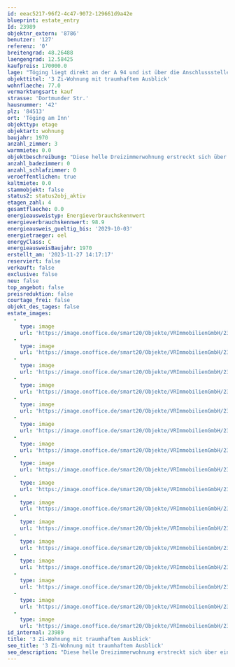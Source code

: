 ```yaml
---
id: eeac5217-96f2-4c47-9072-129661d9a42e
blueprint: estate_entry
Id: 23989
objektnr_extern: '8786'
benutzer: '127'
referenz: '0'
breitengrad: 48.26488
laengengrad: 12.58425
kaufpreis: 170000.0
lage: "Töging liegt direkt an der A 94 und ist über die Anschlussstellen Töging erreichbar. Als weitere wichtige regionale Verbindungsstraßen sind die B 299 und die Kreisstraßen AÖ 1 und AÖ 2 vorhanden.\r\n\r\nEine direkte Anschlussmöglichkeit an das Bahnstreckennetz ist über den Bahnhof Töging gegeben. \r\n\r\nÖffentliche Busverbindungen sind im Ortsnetz und zu den Kreisstädten Altötting und Mühldorf und den umliegenden Gemeinden gegeben.\r\n\r\nTöging ist eine Stadt im oberbayerischen Landkreis Altötting. Die Stadt liegt in Südostoberbayern. In etwa 7,5 Kilometer (Luftlinie) östlicher Richtung liegt die Kreisstadt Altötting und rd. 5 Kilometer (Luftlinie) westlicher Richtung liegt Mühldorf. Die Entfernung zur Landeshauptstadt München beträgt rd. 76 Kilometer (Luftlinie). \r\n\r\nDie Stadt Töging besteht aus 9 Stadtteilen. Es gibt nur die Gemarkungen Töging. Die umliegenden Nachbarstädte/-gemeinden sind Mühldorf, Erharting, Winhöring, Teising, und der Markt Tüßling.\r\n\r\nIn Töging sind produzierendes Gewerbe, Handel und Verkehr, Bauhauptgewerbe, Land-, Forstwirtschaft und sonstigen Wirtschaftsbereichen zu finden.\r\n\r\nDie Einwohnerzahl beträgt rd. 9.300 Personen."
objekttitel: '3 Zi-Wohnung mit traumhaftem Ausblick'
wohnflaeche: 77.0
vermarktungsart: kauf
strasse: 'Dortmunder Str.'
hausnummer: '42'
plz: '84513'
ort: 'Töging am Inn'
objekttyp: etage
objektart: wohnung
baujahr: 1970
anzahl_zimmer: 3
warmmiete: 0.0
objektbeschreibung: "Diese helle Dreizimmerwohnung erstreckt sich über eine großzügige Fläche von etwa 77 Quadratmetern im dritten Obergeschoss. \r\n\r\nDie durchdachte Raumaufteilung präsentiert ein geräumiges Wohnzimmer, eine Küche, ein Badezimmer mit Fenster sowie zwei Schlafzimmer. Der einladende Balkon mit dem traumhaften Ausblick rundet diese gemütliche Wohnung ab und lädt zum entspannten Verweilen ein. Ein weiterer Komfortfaktor ist die Einzelgarage, die nicht nur praktischen Stauraum bietet, sondern auch den Luxus einer eigenen Parkmöglichkeit gewährt. Ein zusätzlicher Kellerabstellraum komplettiert das Angebot durch weitere Abstellmöglichkeiten.\r\n\r\nDie Wohnung besticht durch Gemütlichkeit und Komfort in einer guten Lage, was sie sowohl für Selbstnutzer als auch für Kapitalanleger äußerst attraktiv macht.\r\n\r\nBitte haben Sie Verständnis, dass nur Anfragen mit vollständiger Adresse, Telefonnummer und E-Mail-Adresse bearbeitet werden können. Unsere Beratungsleistung ist für Sie bis zum Abschluss eines Vertrags kostenfrei.\r\n\r\nDas Objekt wird für den Käufer provisionspflichtig direkt vom Verkäufer exklusiv über uns angeboten. Die Vermittlungsprovision beträgt 3,57 % inkl. der gesetzlichen Mehrwertsteuer.\r\n\r\nAlle weiteren Kosten des Kaufs, wie die vergleichsweise noch niedrige Grunderwerbssteuer (3,5 %) und Notar- und Gerichtskosten (etwa 1,5 %) sind ebenfalls vom Käufer zu bezahlen."
anzahl_badezimmer: 0
anzahl_schlafzimmer: 0
veroeffentlichen: true
kaltmiete: 0.0
stammobjekt: false
status2: status2obj_aktiv
etagen_zahl: 4
gesamtflaeche: 0.0
energieausweistyp: Energieverbrauchskennwert
energieverbrauchskennwert: 98.9
energieausweis_gueltig_bis: '2029-10-03'
energietraeger: oel
energyClass: C
energieausweisBaujahr: 1970
erstellt_am: '2023-11-27 14:17:17'
reserviert: false
verkauft: false
exclusive: false
neu: false
top_angebot: false
preisreduktion: false
courtage_frei: false
objekt_des_tages: false
estate_images:
  -
    type: image
    url: 'https://image.onoffice.de/smart20/Objekte/VRImmobilienGmbH/23989/ab12f45f-e9ef-4b2b-9e2f-a5d9a2431f2a.jpg'
  -
    type: image
    url: 'https://image.onoffice.de/smart20/Objekte/VRImmobilienGmbH/23989/2969b0d0-e2c0-44c7-b0d6-c59b7ff92a02.jpg'
  -
    type: image
    url: 'https://image.onoffice.de/smart20/Objekte/VRImmobilienGmbH/23989/7f33b4c3-9c29-4f74-90d3-852d808da2d4.jpg'
  -
    type: image
    url: 'https://image.onoffice.de/smart20/Objekte/VRImmobilienGmbH/23989/afabd19d-eb2c-46ed-a48b-9cb143990ca5.jpg'
  -
    type: image
    url: 'https://image.onoffice.de/smart20/Objekte/VRImmobilienGmbH/23989/74f8b68e-ce5d-4ef2-bd58-7c63adc17e3a.jpg'
  -
    type: image
    url: 'https://image.onoffice.de/smart20/Objekte/VRImmobilienGmbH/23989/126ed0a7-3d6b-4d2a-87da-510c214d5495.jpg'
  -
    type: image
    url: 'https://image.onoffice.de/smart20/Objekte/VRImmobilienGmbH/23989/fd497310-f031-4acf-bf71-ad46bd092bf6.jpg'
  -
    type: image
    url: 'https://image.onoffice.de/smart20/Objekte/VRImmobilienGmbH/23989/e06c5f9d-4bc1-4376-990b-1fd566a2ecc1.jpg'
  -
    type: image
    url: 'https://image.onoffice.de/smart20/Objekte/VRImmobilienGmbH/23989/288014c7-81fa-4010-9603-0ff418947ece.jpg'
  -
    type: image
    url: 'https://image.onoffice.de/smart20/Objekte/VRImmobilienGmbH/23989/e1525660-f9c0-41cf-85cc-121400044822.jpg'
  -
    type: image
    url: 'https://image.onoffice.de/smart20/Objekte/VRImmobilienGmbH/23989/e28c4cef-dbb6-4729-818f-b42200bc0310.jpg'
  -
    type: image
    url: 'https://image.onoffice.de/smart20/Objekte/VRImmobilienGmbH/23989/eea22b23-2bb2-4265-8827-52384f170515.jpg'
  -
    type: image
    url: 'https://image.onoffice.de/smart20/Objekte/VRImmobilienGmbH/23989/ed0f8b0e-312b-4b0b-b859-c2953697d648.jpg'
  -
    type: image
    url: 'https://image.onoffice.de/smart20/Objekte/VRImmobilienGmbH/23989/fb90f727-0c9c-4adf-8576-6fcf1759c689.jpg'
  -
    type: image
    url: 'https://image.onoffice.de/smart20/Objekte/VRImmobilienGmbH/23989/bd9ecae3-b4a0-4770-9438-4df07695e079.jpg'
  -
    type: image
    url: 'https://image.onoffice.de/smart20/Objekte/VRImmobilienGmbH/23989/7096a29f-54f6-4c33-a4b5-208b1211764f.jpg'
id_internal: 23989
title: '3 Zi-Wohnung mit traumhaftem Ausblick'
seo_title: '3 Zi-Wohnung mit traumhaftem Ausblick'
seo_description: "Diese helle Dreizimmerwohnung erstreckt sich über eine großzügige Fläche von etwa 77 Quadratmetern im dritten Obergeschoss. \r\n\r\nDie durchdachte Raumaufteilu"
---
```

